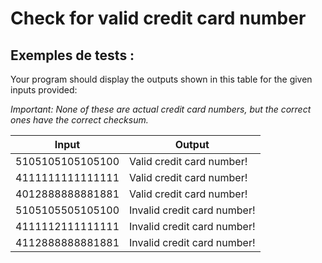 # Check for valid credit card number

## Exemples de tests :

Your program should display the outputs shown in this table for the given inputs provided:

*Important: None of these are actual credit card numbers, but the correct ones have the correct checksum.*

| Input            | Output                      |
| ---------------- | --------------------------- |
| 5105105105105100 | Valid credit card number!   |
| 4111111111111111 | Valid credit card number!   |
| 4012888888881881 | Valid credit card number!   |
| 5105105505105100 | Invalid credit card number! |
| 4111112111111111 | Invalid credit card number! |
| 4112888888881881 | Invalid credit card number! |
